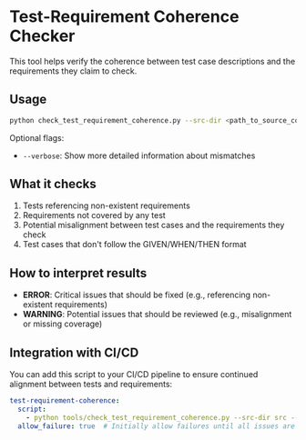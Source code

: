 # Test-Requirement Coherence Checker

This tool helps verify the coherence between test case descriptions and the requirements they claim to check.

## Usage

```bash
python check_test_requirement_coherence.py --src-dir <path_to_source_code> --req-dir <path_to_requirements>
```

Optional flags:
- `--verbose`: Show more detailed information about mismatches

## What it checks

1. Tests referencing non-existent requirements
2. Requirements not covered by any test
3. Potential misalignment between test cases and the requirements they check
4. Test cases that don't follow the GIVEN/WHEN/THEN format

## How to interpret results

- **ERROR**: Critical issues that should be fixed (e.g., referencing non-existent requirements)
- **WARNING**: Potential issues that should be reviewed (e.g., misalignment or missing coverage)

## Integration with CI/CD

You can add this script to your CI/CD pipeline to ensure continued alignment between tests and requirements:

```yaml
test-requirement-coherence:
  script:
    - python tools/check_test_requirement_coherence.py --src-dir src --req-dir docs/requirements
  allow_failure: true  # Initially allow failures until all issues are fixed
```
